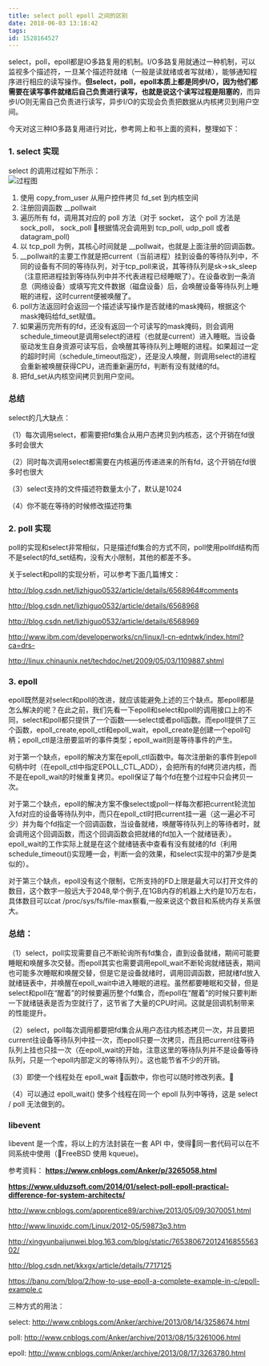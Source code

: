 ```yaml
---
title: select poll epoll 之间的区别
date: 2018-06-03 13:18:42
tags:
id: 1528164527
---
```

select，poll，epoll都是IO多路复用的机制。I/O多路复用就通过一种机制，可以监视多个描述符，一旦某个描述符就绪（一般是读就绪或者写就绪），能够通知程序进行相应的读写操作。**但select，poll，epoll本质上都是同步I/O，因为他们都需要在读写事件就绪后自己负责进行读写，也就是说这个读写过程是阻塞的**，而异步I/O则无需自己负责进行读写，异步I/O的实现会负责把数据从内核拷贝到用户空间。

今天对这三种IO多路复用进行对比，参考网上和书上面的资料，整理如下：

### 1. select 实现
select 的调用过程如下所示：  
![过程图](http://wx4.sinaimg.cn/large/726f09bbgy1frycff5ubgj20hk0a8q34.jpg)
1. 使用 copy_from_user 从用户控件拷贝 fd_set 到内核空间
2. 注册回调函数 __pollwait
3. 遍历所有 fd，调用其对应的 poll 方法（对于 socket， 这个 poll 方法是 sock_poll， sock_poll 根据情况会调用到 tcp_poll, udp_poll 或者 datagram_poll)
4. 以 tcp_poll 为例，其核心时间就是 __pollwait，也就是上面注册的回调函数。
5. __pollwait的主要工作就是把current（当前进程）挂到设备的等待队列中，不同的设备有不同的等待队列，对于tcp_poll来说，其等待队列是sk->sk_sleep（注意把进程挂到等待队列中并不代表进程已经睡眠了）。在设备收到一条消息（网络设备）或填写完文件数据（磁盘设备）后，会唤醒设备等待队列上睡眠的进程，这时current便被唤醒了。
6. poll方法返回时会返回一个描述读写操作是否就绪的mask掩码，根据这个mask掩码给fd_set赋值。
7. 如果遍历完所有的fd，还没有返回一个可读写的mask掩码，则会调用schedule_timeout是调用select的进程（也就是current）进入睡眠。当设备驱动发生自身资源可读写后，会唤醒其等待队列上睡眠的进程。如果超过一定的超时时间（schedule_timeout指定），还是没人唤醒，则调用select的进程会重新被唤醒获得CPU，进而重新遍历fd，判断有没有就绪的fd。
8. 把fd_set从内核空间拷贝到用户空间。

### 总结
select的几大缺点：

（1）每次调用select，都需要把fd集合从用户态拷贝到内核态，这个开销在fd很多时会很大

（2）同时每次调用select都需要在内核遍历传递进来的所有fd，这个开销在fd很多时也很大

（3）select支持的文件描述符数量太小了，默认是1024

（4）你不能在等待的时候修改描述符集

### 2. poll 实现
poll的实现和select非常相似，只是描述fd集合的方式不同，poll使用pollfd结构而不是select的fd_set结构，没有大小限制，其他的都差不多。

关于select和poll的实现分析，可以参考下面几篇博文：

http://blog.csdn.net/lizhiguo0532/article/details/6568964#comments

http://blog.csdn.net/lizhiguo0532/article/details/6568968

http://blog.csdn.net/lizhiguo0532/article/details/6568969

http://www.ibm.com/developerworks/cn/linux/l-cn-edntwk/index.html?ca=drs-

http://linux.chinaunix.net/techdoc/net/2009/05/03/1109887.shtml

### 3. epoll
epoll既然是对select和poll的改进，就应该能避免上述的三个缺点。那epoll都是怎么解决的呢？在此之前，我们先看一下epoll和select和poll的调用接口上的不同，select和poll都只提供了一个函数——select或者poll函数。而epoll提供了三个函数，epoll_create,epoll_ctl和epoll_wait，epoll_create是创建一个epoll句柄；epoll_ctl是注册要监听的事件类型；epoll_wait则是等待事件的产生。

对于第一个缺点，epoll的解决方案在epoll_ctl函数中。每次注册新的事件到epoll句柄中时（在epoll_ctl中指定EPOLL_CTL_ADD），会把所有的fd拷贝进内核，而不是在epoll_wait的时候重复拷贝。epoll保证了每个fd在整个过程中只会拷贝一次。

对于第二个缺点，epoll的解决方案不像select或poll一样每次都把current轮流加入fd对应的设备等待队列中，而只在epoll_ctl时把current挂一遍（这一遍必不可少）并为每个fd指定一个回调函数，当设备就绪，唤醒等待队列上的等待者时，就会调用这个回调函数，而这个回调函数会把就绪的fd加入一个就绪链表）。epoll_wait的工作实际上就是在这个就绪链表中查看有没有就绪的fd（利用schedule_timeout()实现睡一会，判断一会的效果，和select实现中的第7步是类似的）。

对于第三个缺点，epoll没有这个限制，它所支持的FD上限是最大可以打开文件的数目，这个数字一般远大于2048,举个例子,在1GB内存的机器上大约是10万左右，具体数目可以cat /proc/sys/fs/file-max察看,一般来说这个数目和系统内存关系很大。

### 总结：

（1）select，poll实现需要自己不断轮询所有fd集合，直到设备就绪，期间可能要睡眠和唤醒多次交替。而epoll其实也需要调用epoll_wait不断轮询就绪链表，期间也可能多次睡眠和唤醒交替，但是它是设备就绪时，调用回调函数，把就绪fd放入就绪链表中，并唤醒在epoll_wait中进入睡眠的进程。虽然都要睡眠和交替，但是select和poll在“醒着”的时候要遍历整个fd集合，而epoll在“醒着”的时候只要判断一下就绪链表是否为空就行了，这节省了大量的CPU时间。这就是回调机制带来的性能提升。

（2）select，poll每次调用都要把fd集合从用户态往内核态拷贝一次，并且要把current往设备等待队列中挂一次，而epoll只要一次拷贝，而且把current往等待队列上挂也只挂一次（在epoll_wait的开始，注意这里的等待队列并不是设备等待队列，只是一个epoll内部定义的等待队列）。这也能节省不少的开销。

（3）即使一个线程处在 epoll_wait 函数中，你也可以随时修改列表。

（4）可以通过 epoll_wait() 使多个线程在同一个 epoll 队列中等待，这是 select / poll 无法做到的。

### libevent
libevent 是一个库，将以上的方法封装在一套 API 中，使得同一套代码可以在不同系统中使用（FreeBSD 使用 kqueue)。

参考资料：
**https://www.cnblogs.com/Anker/p/3265058.html**

**https://www.ulduzsoft.com/2014/01/select-poll-epoll-practical-difference-for-system-architects/**

http://www.cnblogs.com/apprentice89/archive/2013/05/09/3070051.html

http://www.linuxidc.com/Linux/2012-05/59873p3.htm

http://xingyunbaijunwei.blog.163.com/blog/static/76538067201241685556302/

http://blog.csdn.net/kkxgx/article/details/7717125

https://banu.com/blog/2/how-to-use-epoll-a-complete-example-in-c/epoll-example.c

三种方式的用法：

select: http://www.cnblogs.com/Anker/archive/2013/08/14/3258674.html

poll: http://www.cnblogs.com/Anker/archive/2013/08/15/3261006.html

epoll: http://www.cnblogs.com/Anker/archive/2013/08/17/3263780.html
